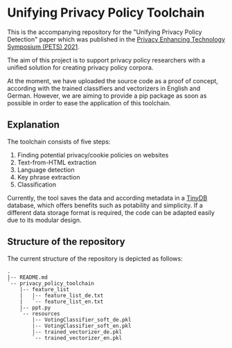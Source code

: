 # Unifying Privacy Policy Toolchain

This is the accompanying repository for the "Unifying Privacy Policy Detection" paper which was published in the [Privacy Enhancing Technology Symposium (PETS) 2021](https://petsymposium.org/2021/paperlist.php).

The aim of this project is to support privacy policy researchers with a unified solution for creating privacy policy corpora. 

At the moment, we have uploaded the source code as a proof of concept, according with the trained classifiers and vectorizers in English and German. However, we are aiming to provide a pip package as soon as possible in order to ease the application of this toolchain. 

## Explanation
The toolchain consists of five steps:
1. Finding potential privacy/cookie policies on websites
2. Text-from-HTML extraction
3. Language detection
4. Key phrase extraction
5. Classification

Currently, the tool saves the data and according metadata in a [TinyDB](https://tinydb.readthedocs.io/en/latest/) database, which offers benefits such as potability and simplicity. If a different data storage format is required, the code can be adapted easily due to its modular design. 

## Structure of the repository
The current structure of the repository is depicted as follows:

```
.
|-- README.md
`-- privacy_policy_toolchain
    |-- feature_list
    |   |-- feature_list_de.txt
    |   `-- feature_list_en.txt
    |-- ppt.py
    `-- resources
        |-- VotingClassifier_soft_de.pkl
        |-- VotingClassifier_soft_en.pkl
        |-- trained_vectorizer_de.pkl
        `-- trained_vectorizer_en.pkl
```



